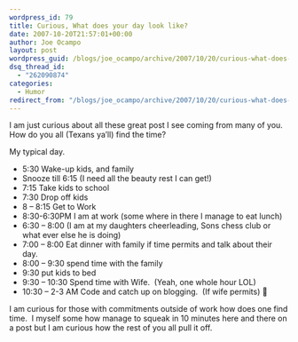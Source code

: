 ```yaml
---
wordpress_id: 79
title: Curious, What does your day look like?
date: 2007-10-20T21:57:01+00:00
author: Joe Ocampo
layout: post
wordpress_guid: /blogs/joe_ocampo/archive/2007/10/20/curious-what-does-your-day-look-like.aspx
dsq_thread_id:
  - "262090874"
categories:
  - Humor
redirect_from: "/blogs/joe_ocampo/archive/2007/10/20/curious-what-does-your-day-look-like.aspx/"
---
```

I am just curious about all these great post I see coming from many of you.&nbsp; How do you all (Texans ya&#8217;ll) find the time?

My typical day.

  * 5:30 Wake-up kids, and family
  * Snooze till 6:15 (I need all the beauty rest I can get!)&nbsp; 
  * 7:15 Take kids to school
  * 7:30 Drop off kids
  * 8 &#8211; 8:15 Get to Work
  * 8:30-6:30PM I am at work (some where in there I manage to eat lunch)
  * 6:30 &#8211; 8:00 (I am at my daughters cheerleading, Sons chess club or what ever else he is doing)
  * 7:00 &#8211; 8:00 Eat dinner with family if time permits and talk about their day.
  * 8:00 &#8211; 9:30 spend time with the family
  * 9:30 put kids to bed
  * 9:30 &#8211; 10:30 Spend time with Wife.&nbsp; (Yeah, one whole hour LOL) 
  * 10:30 &#8211; 2-3 AM Code and catch up on blogging.&nbsp; (If wife permits) 🙂

I am curious for those with commitments outside of work how does one find time.&nbsp; I myself some how manage to squeak in 10 minutes here and there on a post but I am curious how the rest of you all pull it off.